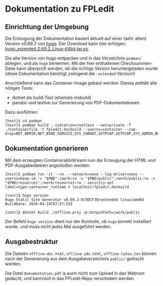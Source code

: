 # Dokumentation zu FPLedit

## Einrichtung der Umgebung

Die Erzeugung der Dokumentation basiert aktuell auf einer (sehr alten) Version v0.69.2 von [hugo](https://github.com/gohugoio/hugo).
Der Download kann hier erfolgen: [hugo_extended_0.69.2_Linux-64bit.tar.gz](https://github.com/gohugoio/hugo/releases/download/v0.69.2/hugo_extended_0.69.2_Linux-64bit.tar.gz).

Die alte Version von hugo entpacken und in das Verzeichnis `podman/` ablegen, und als `hugo` benennen. Mit der hier enthaltenen Checksummen-Datei kann überprüft werden, ob die richtige Version heruntergeladen wurde (diese Dokumentation benötigt zwingend die `-extended`-Version!)

Anschließend kann das Container-Image gebaut werden: Dieses enthält alle nötigen Tools:
* dotnet als build-Tool (ehemals msbuild)
* pandoc und texlive zur Generierung von PDF-Dokumentationen

Dazu ausführen:
```shell
[host]$ cd podman
[host]$ podman build --isolation=rootless --net=private -f ./Containerfile -t fpledit-docbuild --userns=container --cap-drop=NET_ADMIN,NET_BIND_SERVICE,SYS_CHROOT,SETPCAP,SETFCAP,SYS_ADMIN,BPF
```


## Dokumentation generieren

Mit dem erzeugten Containerabbild kann nun die Erzeugung der HTML und PDF-Ausgabedateien angestoßen werden:
```
[host]$ podman run -it --rm  --network=none --log-driver=none --userns=keep-id -v "$PWD":/work:ro -v "$PWD/public":/work/public:rw -v "$PWD/resources":/work/resources:rw --security-opt label=type:container_runtime_t localhost/fpledit-docbuild

[cont]$ hugo version
Hugo Static Site Generator v0.69.2-EC9DCF30/extended linux/amd64 BuildDate: 2020-04-24T07:57:53Z

[cont]$ dotnet build ./offline.proj /p:OutputPath=/work/public
```

Der Befehl `hugo version` dient nur der Kontrolle, ob `hugo` korrekt installiert wurde, und muss nicht jedes Mal ausgeführt werden.

## Ausgabestruktur

Die Dateien `offline-doc.html`, `oflline-idx.html`, `offline-latex.tex` können nach der Generierung aus dem Ausgabeverzeichnis `public/` gelöscht werden.

Die Datei `Dokumentation.pdf` is auch nicht zum Upload in das Webroot gedacht, und kann/soll in das FPLedit-Repo verschoben werden.
